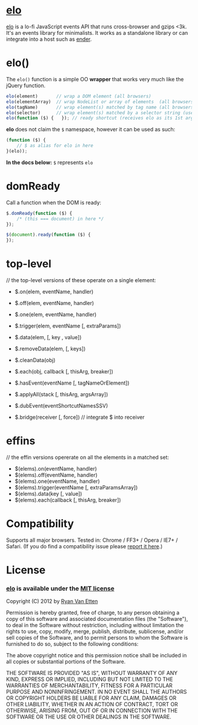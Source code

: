 [elo](https://github.com/ryanve/elo)
===

[elo](https://github.com/ryanve/elo) is a lo-fi JavaScript events API that runs cross-browser and gzips <3k. It's an events library for minimalists. It works as a standalone library or can integrate into a host such as [ender](http://ender.no.de).

# elo()

The `elo()` function is a simple OO **wrapper** that works very much like the jQuery function.

```js
elo(element)       // wrap a DOM element (all browsers)
elo(elementArray)  // wrap NodeList or array of elements  (all browsers)
elo(tagName)       // wrap element(s) matched by tag name (all browsers)
elo(selector)      // wrap element(s) matched by a selector string (uses querySelectorAll)
elo(function ($) {   }); // ready shortcut (receives elo as its 1st arg, this === document)
```

**elo** does not claim the `$` namespace, however it can be used as such:

```js
(function ($) {
    // $ as alias for elo in here
}(elo));
```

**In the docs below:** `$` represents `elo`

# domReady
	
Call a function when the DOM is ready:

```js
$.domReady(function ($) {
	/* (this === document) in here */ 
});
```

```js 
$(document).ready(function ($) {
});
```

# top-level

// the top-level versions of these operate on a single element:

- $.on(elem, eventName, handler)
- $.off(elem, eventName, handler)
- $.one(elem, eventName, handler)
- $.trigger(elem, eventName [, extraParams])
- $.data(elem, [, key , value])
- $.removeData(elem, [, keys])


- $.cleanData(obj)
- $.each(obj, callback [, thisArg, breaker])
- $.hasEvent(eventName [, tagNameOrElement])
- $.applyAll(stack [, thisArg, argsArray])
- $.dubEvent(eventShortcutNamesSSV)
- $.bridge(receiver [, force]) // integrate $ into receiver

# effins

// the effin versions opererate on all the elements in a matched set:

- $(elems).on(eventName, handler)
- $(elems).off(eventName, handler)
- $(elems).one(eventName, handler)
- $(elems).trigger(eventName [, extraParamsArray])
- $(elems).data(key [, value])
- $(elems).each(callback [, thisArg, breaker])

# Compatibility

Supports all major browsers. Tested in: Chrome / FF3+ / Opera / IE7+ / Safari. (If you do find a compatibility issue please [report it here](https://github.com/ryanve/elo/issues).)

# License

### [elo](http://github.com/ryanve/elo) is available under the [MIT license](http://en.wikipedia.org/wiki/MIT_License)

Copyright (C) 2012 by [Ryan Van Etten](https://github.com/ryanve)

Permission is hereby granted, free of charge, to any person obtaining a copy
of this software and associated documentation files (the "Software"), to deal
in the Software without restriction, including without limitation the rights
to use, copy, modify, merge, publish, distribute, sublicense, and/or sell
copies of the Software, and to permit persons to whom the Software is
furnished to do so, subject to the following conditions:

The above copyright notice and this permission notice shall be included in
all copies or substantial portions of the Software.

THE SOFTWARE IS PROVIDED "AS IS", WITHOUT WARRANTY OF ANY KIND, EXPRESS OR
IMPLIED, INCLUDING BUT NOT LIMITED TO THE WARRANTIES OF MERCHANTABILITY,
FITNESS FOR A PARTICULAR PURPOSE AND NONINFRINGEMENT. IN NO EVENT SHALL THE
AUTHORS OR COPYRIGHT HOLDERS BE LIABLE FOR ANY CLAIM, DAMAGES OR OTHER
LIABILITY, WHETHER IN AN ACTION OF CONTRACT, TORT OR OTHERWISE, ARISING FROM,
OUT OF OR IN CONNECTION WITH THE SOFTWARE OR THE USE OR OTHER DEALINGS IN
THE SOFTWARE.